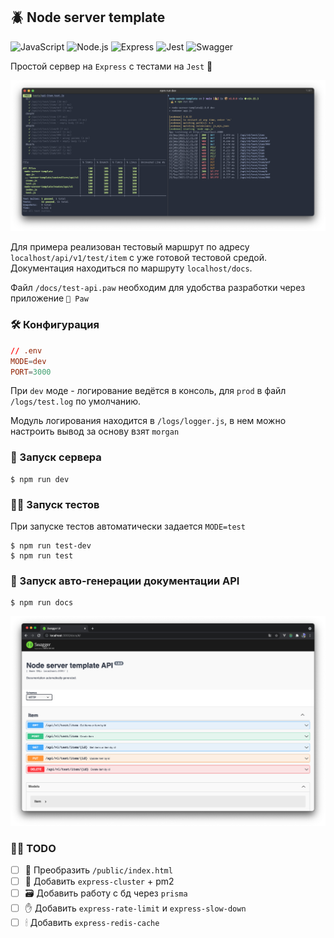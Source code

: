 ## 🪲 Node server template

![JavaScript](https://img.shields.io/badge/-JavaScript-24292F?style=for-the-badge&logo=JavaScript&logoColor=F7DF1E)
![Node.js](https://img.shields.io/badge/-Node.js-24292F?style=for-the-badge&logo=Node.js&logoColor=339933)
![Express](https://img.shields.io/badge/-Express-24292F?style=for-the-badge&logo=Express)
![Jest](https://img.shields.io/badge/-Jest-24292F?style=for-the-badge&logo=Jest&logoColor=C21325)
![Swagger](https://img.shields.io/badge/-Swagger-24292F?style=for-the-badge&logo=Swagger&logoColor=85EA2D)

Простой сервер на ```Express``` с тестами на ```Jest``` 👋

<img src="./docs/Preview.png" alt="Preview" />

Для примера реализован тестовый маршрут по адресу ```localhost/api/v1/test/item``` с уже готовой тестовой средой.
Документация находиться по маршруту ```localhost/docs```.

Файл ```/docs/test-api.paw``` необходим для удобства разработки через приложение ```🦊 Paw```

### 🛠 Конфигурация

```conf
// .env
MODE=dev
PORT=3000
```
При ```dev``` моде - логирование ведётся в консоль, для ```prod``` в файл ```/logs/test.log``` по умолчанию.

Модуль логирования находится в ```/logs/logger.js```, в нем можно настроить вывод за основу взят  ```morgan```

### 🚀 Запуск сервера

```console
$ npm run dev
```
### 🧑‍💻 Запуск тестов

При запуске тестов автоматически задается ```MODE=test```

```console
$ npm run test-dev
$ npm run test
```

### 📜 Запуск авто-генерации документации API

```console
$ npm run docs
```
<img src="./docs/Preview-docs.png" alt="Preview docs" />

### 🏋️‍♂️ TODO

- [ ] 💅 Преобразить ```/public/index.html```
- [ ] 💪 Добавить ```express-cluster``` + pm2
- [ ] 🗃 Добавить работу с бд через ```prisma```
- [ ] ✋ Добавить ```express-rate-limit``` и ```express-slow-down```
- [ ] 🕯 Добавить ```express-redis-cache```

